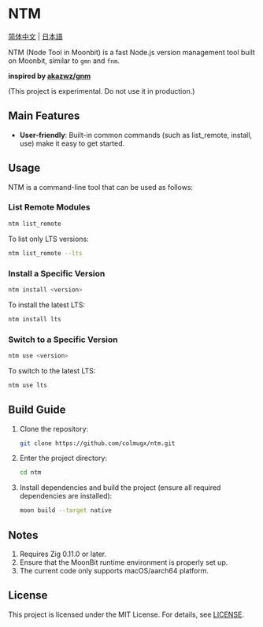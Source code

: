 # NTM

[简体中文](README-zh.md) | [日本語](README-ja.md)

NTM (Node Tool in Moonbit) is a fast Node.js version management tool built on Moonbit, similar to `gmn` and `fnm`.

**inspired by [akazwz/gnm](https://github.com/akazwz/gnm)**

(This project is experimental. Do not use it in production.)

## Main Features

- **User-friendly**: Built-in common commands (such as list_remote, install, use) make it easy to get started.

## Usage

NTM is a command-line tool that can be used as follows:

### List Remote Modules

```bash
ntm list_remote
```

To list only LTS versions:

```bash
ntm list_remote --lts
```

### Install a Specific Version

```bash
ntm install <version>
```

To install the latest LTS:

```bash
ntm install lts
```

### Switch to a Specific Version

```bash
ntm use <version>
```

To switch to the latest LTS:

```bash
ntm use lts
```

## Build Guide

1. Clone the repository:
   ```bash
   git clone https://github.com/colmugx/ntm.git
   ```
2. Enter the project directory:
   ```bash
   cd ntm
   ```
3. Install dependencies and build the project (ensure all required dependencies are installed):
   ```bash
   moon build --target native
   ```

## Notes

1. Requires Zig 0.11.0 or later.
2. Ensure that the MoonBit runtime environment is properly set up.
3. The current code only supports macOS/aarch64 platform.

## License

This project is licensed under the MIT License. For details, see [LICENSE](LICENSE).
